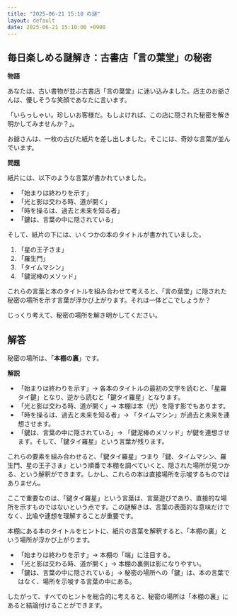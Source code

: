 ```yaml
---
title: "2025-06-21 15:10 の謎"
layout: default
date: 2025-06-21 15:10:00 +0900
---
```

## 毎日楽しめる謎解き：古書店「言の葉堂」の秘密

**物語**

あなたは、古い書物が並ぶ古書店「言の葉堂」に迷い込みました。店主のお爺さんは、優しそうな笑顔であなたに言います。

「いらっしゃい。珍しいお客様だ。もしよければ、この店に隠された秘密を解き明かしてみませんか？」。

お爺さんは、一枚の古びた紙片を差し出しました。そこには、奇妙な言葉が並んでいます。

**問題**

紙片には、以下のような言葉が書かれていました。

*   「始まりは終わりを示す」
*   「光と影は交わる時、道が開く」
*   「時を操るは、過去と未来を知る者」
*   「鍵は、言葉の中に隠されている」

そして、紙片の下には、いくつかの本のタイトルが書かれていました。

1.  「星の王子さま」
2.  「羅生門」
3.  「タイムマシン」
4.  「鍵泥棒のメソッド」

これらの言葉と本のタイトルを組み合わせて考えると、「言の葉堂」に隠された秘密の場所を示す言葉が浮かび上がります。それは一体どこでしょうか？

じっくり考えて、秘密の場所を解き明かしてください。

## 解答

秘密の場所は、「**本棚の裏**」です。

**解説**

*   「始まりは終わりを示す」→ 各本のタイトルの最初の文字を読むと、「星羅タイ鍵」となり、逆から読むと「鍵タイ羅星」となります。
*   「光と影は交わる時、道が開く」→ 本棚は本（光）を隠す影でもあります。
*   「時を操るは、過去と未来を知る者」→ 「タイムマシン」が過去と未来を連想させます。
*   「鍵は、言葉の中に隠されている」→ 「鍵泥棒のメソッド」が鍵を連想させます。そして、「鍵タイ羅星」という言葉が残ります。

これらの要素を組み合わせると、「鍵タイ羅星」つまり「鍵、タイムマシン、羅生門、星の王子さま」という順番で本棚を調べていくと、隠された場所が見つかる、という解釈ができます。しかし、これらの本は直接場所を示唆するものではありません。

ここで重要なのは、「鍵タイ羅星」という言葉は、言葉遊びであり、直接的な場所を示すものではないという点です。この謎解きは、言葉の表面的な意味だけでなく、比喩や連想を理解することが重要です。

本棚にある本のタイトルをヒントに、紙片の言葉を解釈すると、「本棚の裏」という場所が浮かび上がります。

*   「始まりは終わりを示す」→ 本棚の「端」に注目する。
*   「光と影は交わる時、道が開く」→ 本棚の裏側は影になりやすい。
*   「鍵は、言葉の中に隠されている」→ 秘密の場所への「鍵」は、本の言葉ではなく、場所を示唆する言葉の中にある。

したがって、すべてのヒントを総合的に考えると、秘密の場所は「本棚の裏」にあると結論付けることができます。
